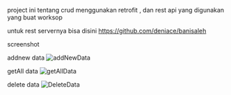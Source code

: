 project ini tentang crud menggunakan retrofit , dan rest api yang digunakan yang buat worksop

untuk rest servernya bisa disini https://github.com/deniace/banisaleh

screenshot

addnew data
![addNewData](https://user-images.githubusercontent.com/20149660/78465749-aee49c80-7723-11ea-8c27-39fbf8ca9b53.png)

getAll data
![getAllData](https://user-images.githubusercontent.com/20149660/78465757-c9b71100-7723-11ea-8253-94c1a16727ce.png)

delete data
![DeleteData](https://user-images.githubusercontent.com/20149660/78465762-d76c9680-7723-11ea-89bb-aa3bb3de23a2.png)

